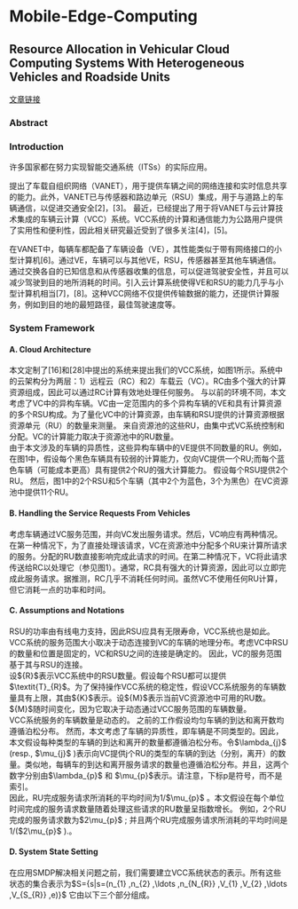 # Mobile-Edge-Computing

## Resource Allocation in Vehicular Cloud Computing Systems With Heterogeneous Vehicles and Roadside Units

[文章链接](https://ieeexplore.ieee.org/document/7891877)



### Abstract

### Introduction
许多国家都在努力实现智能交通系统（ITSs）的实际应用。

提出了车载自组织网络（VANET），用于提供车辆之间的网络连接和实时信息共享的能力。此外，VANET已与传感器和路边单元（RSU）集成，用于与道路上的车辆通信，以促进交通安全[2]，[3]。 最近，已经提出了用于将VANET与云计算技术集成的车辆云计算（VCC）系统。VCC系统的计算和通信能力为公路用户提供了实用性和便利性，因此相关研究最近受到了很多关注[4]，[5]。

在VANET中，每辆车都配备了车辆设备（VE），其性能类似于带有网络接口的小型计算机[6]。通过VE，车辆可以与其他VE，RSU，传感器甚至其他车辆通信。 通过交换各自的已知信息和从传感器收集的信息，可以促进驾驶安全性，并且可以减少驾驶到目的地所消耗的时间。引入云计算系统使得VE和RSU的能力几乎与小型计算机相当[7]，[8]。这种VCC网络不仅提供传输数据的能力，还提供计算服务，例如到目的地的最短路径，最佳驾驶速度等。

### System Framework

#### A. Cloud Architecture
本文定制了[16]和[28]中提出的系统来提出我们的VCC系统，如图1所示。系统中的云架构分为两层：1）远程云（RC）和2）车载云（VC）。RC由多个强大的计算资源组成，因此可以通过RC计算有效地处理任何服务。 与以前的环境不同，本文考虑了VC中的异构车辆。VC由一定范围内的多个异构车辆的VE和具有计算资源的多个RSU构成。为了量化VC中的计算资源，由车辆和RSU提供的计算资源根据资源单元（RU）的数量来测量。 来自资源池的这些RU，由集中式VC系统控制和分配。VC的计算能力取决于资源池中的RU数量。  
由于本文涉及的车辆的异质性，这些异构车辆中的VE提供不同数量的RU。例如，在图1中，假设每个黑色车辆具有较弱的计算能力，仅向VC提供一个RU;而每个蓝色车辆（可能成本更高）具有提供2个RU的强大计算能力。 假设每个RSU提供2个RU。 然后，图1中的2个RSU和5个车辆（其中2个为蓝色，3个为黑色）在VC资源池中提供11个RU。

#### B. Handling the Service Requests From Vehicles
考虑车辆通过VC服务范围，并向VC发出服务请求。然后，VC响应有两种情况。 在第一种情况下，为了直接处理该请求，VC在资源池中分配多个RU来计算所请求的服务。分配的RU数直接影响完成此请求的时间。在第二种情况下，VC将此请求传送给RC以处理它（参见图1）。通常，RC具有强大的计算资源，因此可以立即完成此服务请求。据推测，RC几乎不消耗任何时间。虽然VC不使用任何RU计算，但它消耗一点的功率和时间。

#### C. Assumptions and Notations
RSU的功率由有线电力支持，因此RSU应具有无限寿命，VCC系统也是如此。VCC系统的服务范围大小取决于动态连接到VC的车辆的地理分布。考虑VC中RSU的数量和位置是固定的，VC和RSU之间的连接是确定的。 因此，VC的服务范围基于其与RSU的连接。  
设\${R}\$表示VCC系统中的RSU数量。假设每个RSU都可以提供 \$\textit{T}\_{R}\$。为了保持操作VCC系统的稳定性，假设VCC系统服务的车辆数量具有上限，其由\${K}\$表示。设\${M}\$表示当前VC资源池中可用的RU数。\${M}\$随时间变化，因为它取决于动态通过VCC服务范围的车辆数量。  
VCC系统服务的车辆数量是动态的。 之前的工作假设均匀车辆的到达和离开数均遵循泊松分布。 然而，本文考虑了车辆的异质性，即车辆是不同类型的。因此，本文假设每种类型的车辆的到达和离开的数量都遵循泊松分布。令\$\lambda_{j}\$ (resp., \$\mu_{j}\$ )表示向VC提供j个RU的类型的车辆的到达（分别，离开）的数量。类似地，每辆车的到达和离开服务请求的数量也遵循泊松分布。并且，这两个数字分别由\$\lambda_{p}\$ 和 \$\mu_{p}\$表示。请注意，下标p是符号，而不是索引。  
因此，RU完成服务请求所消耗的平均时间为1/\$\mu_{p}\$ 。本文假设在每个单位时间完成的服务请求数量随着处理这些请求的RU数量呈指数增长。 例如，2个RU完成的服务请求数为\$2\mu_{p}\$ ; 并且两个RU完成服务请求所消耗的平均时间是1/(\$2\mu_{p}\$ ).。

#### D. System State Setting
在应用SMDP解决相关问题之前，我们需要建立VCC系统状态的表示。所有这些状态的集合表示为\$S=\{s|s=(n_{1} ,n_{2} ,\ldots ,n_{N_{R}} ,V_{1} ,V_{2} ,\ldots ,V_{S_{R}} ,e)\}\$ 它由以下三个部分组成。